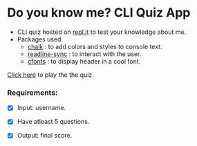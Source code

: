 # Do you know me? CLI Quiz App

- CLI quiz hosted on [repl.it](https://replit.com/) to  test your knowledge about me.
- Packages used:
  - [chalk](https://www.npmjs.com/package/chalk) : to add colors and styles to console text.
  - [readline-sync](https://www.npmjs.com/package/readline-sync) : to interact with the user.
  - [cfonts](https://www.npmjs.com/package/cfonts) :  to display header in a cool font.
 
 [Click here](https://replit.com/@kulkarniCode/01-Do-you-know-me-CLI-Quiz-App?embed=1&output=1#index.js) to play the the quiz. 

### Requirements:
- [x] Input: username.
- [x] Have atleast 5 questions.
- [x] Output: final score.

